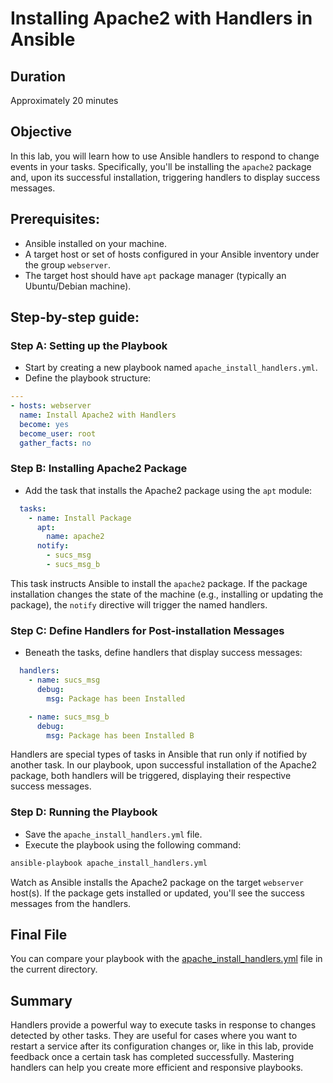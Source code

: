 # Installing Apache2 with Handlers in Ansible

## Duration

Approximately 20 minutes

## Objective

In this lab, you will learn how to use Ansible handlers to respond to change events in your tasks. Specifically, you'll be installing the `apache2` package and, upon its successful installation, triggering handlers to display success messages.

## Prerequisites:

- Ansible installed on your machine.
- A target host or set of hosts configured in your Ansible inventory under the group `webserver`.
- The target host should have `apt` package manager (typically an Ubuntu/Debian machine).

## Step-by-step guide:

### Step A: Setting up the Playbook

- Start by creating a new playbook named `apache_install_handlers.yml`.
- Define the playbook structure:

```yaml
---
- hosts: webserver
  name: Install Apache2 with Handlers
  become: yes
  become_user: root
  gather_facts: no
```

### Step B: Installing Apache2 Package

- Add the task that installs the Apache2 package using the `apt` module:

```yaml
  tasks:
    - name: Install Package
      apt:
        name: apache2
      notify:
        - sucs_msg
        - sucs_msg_b
```

This task instructs Ansible to install the `apache2` package. If the package installation changes the state of the machine (e.g., installing or updating the package), the `notify` directive will trigger the named handlers.

### Step C: Define Handlers for Post-installation Messages

- Beneath the tasks, define handlers that display success messages:

```yaml
  handlers:
    - name: sucs_msg
      debug:
        msg: Package has been Installed

    - name: sucs_msg_b
      debug:
        msg: Package has been Installed B
```

Handlers are special types of tasks in Ansible that run only if notified by another task. In our playbook, upon successful installation of the Apache2 package, both handlers will be triggered, displaying their respective success messages.

### Step D: Running the Playbook

- Save the `apache_install_handlers.yml` file.
- Execute the playbook using the following command:

```bash
ansible-playbook apache_install_handlers.yml
```

Watch as Ansible installs the Apache2 package on the target `webserver` host(s). If the package gets installed or updated, you'll see the success messages from the handlers.

## Final File

You can compare your playbook with the [apache_install_handlers.yml](apache_install_handlers.yml) file in the current directory.

## Summary

Handlers provide a powerful way to execute tasks in response to changes detected by other tasks. They are useful for cases where you want to restart a service after its configuration changes or, like in this lab, provide feedback once a certain task has completed successfully. Mastering handlers can
help you create more efficient and responsive playbooks.